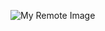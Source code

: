 ![My Remote Image]([https://www.dropbox.com/s/.../my-remote-image.jpg?dl=0](https://cdn.hashnode.com/res/hashnode/image/upload/v1607164874734/ibnhGHe8A.png?w=1600&h=840&fit=crop&crop=entropy&auto=compress,format&format=webp)https://cdn.hashnode.com/res/hashnode/image/upload/v1607164874734/ibnhGHe8A.png?w=1600&h=840&fit=crop&crop=entropy&auto=compress,format&format=webp)
